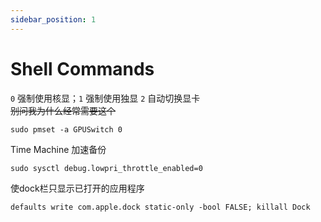 ```yaml
---
sidebar_position: 1
---
```

# Shell Commands

`0` 强制使用核显；`1` 强制使用独显  `2` 自动切换显卡  
~~别问我为什么经常需要这个~~
```shell
sudo pmset -a GPUSwitch 0
```
Time Machine 加速备份
```shell
sudo sysctl debug.lowpri_throttle_enabled=0
```
 使dock栏只显示已打开的应用程序
```shell
defaults write com.apple.dock static-only -bool FALSE; killall Dock
```